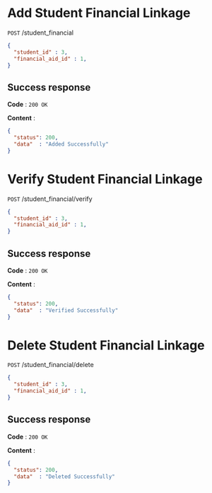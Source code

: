 # Add Student Financial Linkage

`POST` /student_financial

``` json
{
  "student_id" : 3,
  "financial_aid_id" : 1,
}

```

## Success response

**Code** : `200 OK`

**Content** :

```json
{
  "status": 200,
  "data"  : "Added Successfully"
}
```

# Verify Student Financial Linkage

`POST` /student_financial/verify

``` json
{
  "student_id" : 3,
  "financial_aid_id" : 1,
}

```

## Success response

**Code** : `200 OK`

**Content** :

```json
{
  "status": 200,
  "data"  : "Verified Successfully"
}
```

# Delete Student Financial Linkage

`POST` /student_financial/delete

``` json
{
  "student_id" : 3,
  "financial_aid_id" : 1,
}

```

## Success response

**Code** : `200 OK`

**Content** :

```json
{
  "status": 200,
  "data"  : "Deleted Successfully"
}
```

